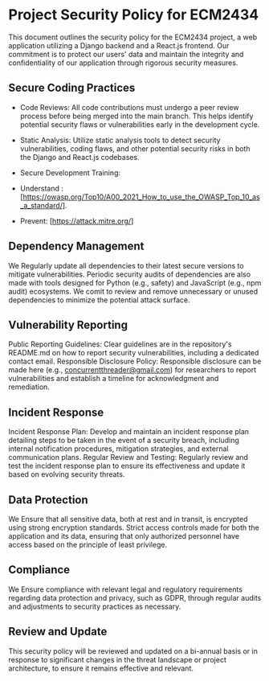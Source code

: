 # Project Security Policy for ECM2434 #

This document outlines the security policy for the ECM2434 project, a web application utilizing a Django backend and a React.js frontend.
Our commitment is to protect our users' data and maintain the integrity and confidentiality of our application through rigorous security measures.

## Secure Coding Practices ##

- Code Reviews: All code contributions must undergo a peer review process before being merged into the main branch. This helps identify potential security flaws or vulnerabilities early in the development cycle.
  
- Static Analysis: Utilize static analysis tools to detect security vulnerabilities, coding flaws, and other potential security risks in both the Django and React.js codebases.
  
- Secure Development Training:
-   Understand :[https://owasp.org/Top10/A00_2021_How_to_use_the_OWASP_Top_10_as_a_standard/].
-   Prevent: [https://attack.mitre.org/]
 
## Dependency Management ##
We Regularly update all dependencies to their latest secure versions to mitigate vulnerabilities. 
Periodic security audits of dependencies are also made with tools designed for Python (e.g., safety) and JavaScript (e.g., npm audit) ecosystems.
We comit to review and remove unnecessary or unused dependencies to minimize the potential attack surface.

## Vulnerability Reporting ##
Public Reporting Guidelines: Clear guidelines are in the repository's README.md on how to report security vulnerabilities, including a dedicated contact email.
Responsible Disclosure Policy: Responsible disclosure can be made here (e.g., concurrentthreader@gmail.com) for researchers to report vulnerabilities and establish a timeline for acknowledgment and remediation.

## Incident Response ##
Incident Response Plan: Develop and maintain an incident response plan detailing steps to be taken in the event of a security breach, including internal notification procedures, mitigation strategies, and external communication plans.
Regular Review and Testing: Regularly review and test the incident response plan to ensure its effectiveness and update it based on evolving security threats.

## Data Protection ##
We Ensure that all sensitive data, both at rest and in transit, is encrypted using strong encryption standards.
Strict access controls made for both the application and its data, ensuring that only authorized personnel have access based on the principle of least privilege.

## Compliance ##
We Ensure compliance with relevant legal and regulatory requirements regarding data protection and privacy, such as GDPR, through regular audits and adjustments to security practices as necessary.

## Review and Update ##
This security policy will be reviewed and updated on a bi-annual basis or in response to significant changes in the threat landscape or project architecture, to ensure it remains effective and relevant.

